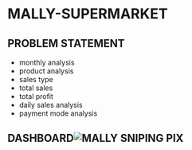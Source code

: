 # MALLY-SUPERMARKET

## PROBLEM STATEMENT
*   monthly analysis
*   product analysis
*   sales type
*   total sales
*   total profit
*   daily sales analysis
*  payment mode analysis
   
##  DASHBOARD![MALLY SNIPING PIX](https://user-images.githubusercontent.com/124039605/235483316-bd033aa4-80fe-443e-8288-192b2d7bf72d.png)
